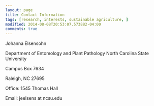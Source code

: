 ```yaml
---
layout: page
title: Contact Information
tags: [research, interests, sustainable agriculture, ]
modified: 2014-08-08T20:53:07.573882-04:00
comments: true
---
```


Johanna Elsensohn

Department of Entomology and Plant Pathology
North Carolina State University

Campus Box 7634

Raleigh, NC 27695


Office: 1545 Thomas Hall

Email: jeelsens at ncsu.edu
